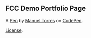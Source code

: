 FCC Demo Portfolio Page 
------------------------


A [Pen](https://codepen.io/panasconnie02/pen/LYEzxzE) by [Manuel Torres](https://codepen.io/panasconnie02) on [CodePen](https://codepen.io).

[License](https://codepen.io/panasconnie02/pen/LYEzxzE/license).
